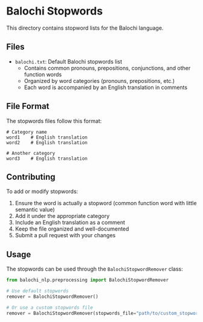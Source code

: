 # Balochi Stopwords

This directory contains stopword lists for the Balochi language.

## Files

- `balochi.txt`: Default Balochi stopwords list
  - Contains common pronouns, prepositions, conjunctions, and other function words
  - Organized by word categories (pronouns, prepositions, etc.)
  - Each word is accompanied by an English translation in comments

## File Format

The stopwords files follow this format:
```
# Category name
word1    # English translation
word2    # English translation

# Another category
word3    # English translation
```

## Contributing

To add or modify stopwords:
1. Ensure the word is actually a stopword (common function word with little semantic value)
2. Add it under the appropriate category
3. Include an English translation as a comment
4. Keep the file organized and well-documented
5. Submit a pull request with your changes

## Usage

The stopwords can be used through the `BalochiStopwordRemover` class:

```python
from balochi_nlp.preprocessing import BalochiStopwordRemover

# Use default stopwords
remover = BalochiStopwordRemover()

# Or use a custom stopwords file
remover = BalochiStopwordRemover(stopwords_file="path/to/custom_stopwords.txt")
``` 